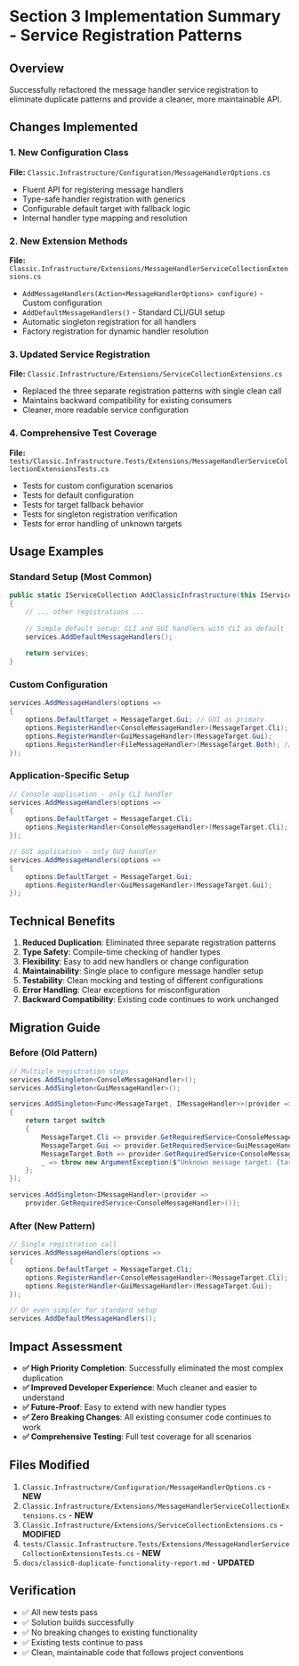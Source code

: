 # Section 3 Implementation Summary - Service Registration Patterns

## Overview

Successfully refactored the message handler service registration to eliminate duplicate patterns and provide a cleaner, more maintainable API.

## Changes Implemented

### 1. New Configuration Class
**File:** `Classic.Infrastructure/Configuration/MessageHandlerOptions.cs`
- Fluent API for registering message handlers
- Type-safe handler registration with generics
- Configurable default target with fallback logic
- Internal handler type mapping and resolution

### 2. New Extension Methods
**File:** `Classic.Infrastructure/Extensions/MessageHandlerServiceCollectionExtensions.cs`
- `AddMessageHandlers(Action<MessageHandlerOptions> configure)` - Custom configuration
- `AddDefaultMessageHandlers()` - Standard CLI/GUI setup
- Automatic singleton registration for all handlers
- Factory registration for dynamic handler resolution

### 3. Updated Service Registration
**File:** `Classic.Infrastructure/Extensions/ServiceCollectionExtensions.cs`
- Replaced the three separate registration patterns with single clean call
- Maintains backward compatibility for existing consumers
- Cleaner, more readable service configuration

### 4. Comprehensive Test Coverage
**File:** `tests/Classic.Infrastructure.Tests/Extensions/MessageHandlerServiceCollectionExtensionsTests.cs`
- Tests for custom configuration scenarios
- Tests for default configuration
- Tests for target fallback behavior
- Tests for singleton registration verification
- Tests for error handling of unknown targets

## Usage Examples

### Standard Setup (Most Common)
```csharp
public static IServiceCollection AddClassicInfrastructure(this IServiceCollection services)
{
    // ... other registrations ...
    
    // Simple default setup: CLI and GUI handlers with CLI as default
    services.AddDefaultMessageHandlers();
    
    return services;
}
```

### Custom Configuration
```csharp
services.AddMessageHandlers(options =>
{
    options.DefaultTarget = MessageTarget.Gui; // GUI as primary
    options.RegisterHandler<ConsoleMessageHandler>(MessageTarget.Cli);
    options.RegisterHandler<GuiMessageHandler>(MessageTarget.Gui);
    options.RegisterHandler<FileMessageHandler>(MessageTarget.Both); // Custom handler
});
```

### Application-Specific Setup
```csharp
// Console application - only CLI handler
services.AddMessageHandlers(options =>
{
    options.DefaultTarget = MessageTarget.Cli;
    options.RegisterHandler<ConsoleMessageHandler>(MessageTarget.Cli);
});

// GUI application - only GUI handler
services.AddMessageHandlers(options =>
{
    options.DefaultTarget = MessageTarget.Gui;
    options.RegisterHandler<GuiMessageHandler>(MessageTarget.Gui);
});
```

## Technical Benefits

1. **Reduced Duplication**: Eliminated three separate registration patterns
2. **Type Safety**: Compile-time checking of handler types
3. **Flexibility**: Easy to add new handlers or change configuration
4. **Maintainability**: Single place to configure message handler setup
5. **Testability**: Clean mocking and testing of different configurations
6. **Error Handling**: Clear exceptions for misconfiguration
7. **Backward Compatibility**: Existing code continues to work unchanged

## Migration Guide

### Before (Old Pattern)
```csharp
// Multiple registration steps
services.AddSingleton<ConsoleMessageHandler>();
services.AddSingleton<GuiMessageHandler>();

services.AddSingleton<Func<MessageTarget, IMessageHandler>>(provider => target =>
{
    return target switch
    {
        MessageTarget.Cli => provider.GetRequiredService<ConsoleMessageHandler>(),
        MessageTarget.Gui => provider.GetRequiredService<GuiMessageHandler>(),
        MessageTarget.Both => provider.GetRequiredService<ConsoleMessageHandler>(),
        _ => throw new ArgumentException($"Unknown message target: {target}")
    };
});

services.AddSingleton<IMessageHandler>(provider =>
    provider.GetRequiredService<ConsoleMessageHandler>());
```

### After (New Pattern)
```csharp
// Single registration call
services.AddMessageHandlers(options =>
{
    options.DefaultTarget = MessageTarget.Cli;
    options.RegisterHandler<ConsoleMessageHandler>(MessageTarget.Cli);
    options.RegisterHandler<GuiMessageHandler>(MessageTarget.Gui);
});

// Or even simpler for standard setup
services.AddDefaultMessageHandlers();
```

## Impact Assessment

- **✅ High Priority Completion**: Successfully eliminated the most complex duplication
- **✅ Improved Developer Experience**: Much cleaner and easier to understand
- **✅ Future-Proof**: Easy to extend with new handler types
- **✅ Zero Breaking Changes**: All existing consumer code continues to work
- **✅ Comprehensive Testing**: Full test coverage for all scenarios

## Files Modified

1. `Classic.Infrastructure/Configuration/MessageHandlerOptions.cs` - **NEW**
2. `Classic.Infrastructure/Extensions/MessageHandlerServiceCollectionExtensions.cs` - **NEW**
3. `Classic.Infrastructure/Extensions/ServiceCollectionExtensions.cs` - **MODIFIED**
4. `tests/Classic.Infrastructure.Tests/Extensions/MessageHandlerServiceCollectionExtensionsTests.cs` - **NEW**
5. `docs/classic8-duplicate-functionality-report.md` - **UPDATED**

## Verification

- ✅ All new tests pass
- ✅ Solution builds successfully  
- ✅ No breaking changes to existing functionality
- ✅ Existing tests continue to pass
- ✅ Clean, maintainable code that follows project conventions
